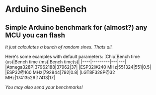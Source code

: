 # Arduino SineBench
## Simple Arduino benchmark for (almost?) any MCU you can flash

_It just calculates a bunch of random sines. Thats all._

Here's some examples with default parameters:
|Chip|Bench time (us)|Bench time (ms)|Bench time(s)|
|----|---------|---|---|
|Atmega328P|37962188|37962|37|
|ESP32@240 MHz|551324|551|0.5|
|ESP32@160 MHz|792844|792|0.8|
|LGT8F328P@32 MHz|17413526|17413|17|


_*You may also send your benchmarks!*_

